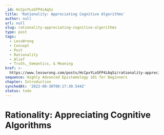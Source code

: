 ```yaml
---
_id: HcCpvYLoSFP4iAqSz
title: 'Rationality: Appreciating Cognitive Algorithms'
author: null
url: null
slug: rationality-appreciating-cognitive-algorithms
type: post
tags:
  - LessWrong
  - Concept
  - Post
  - Rationality
  - Alief
  - Truth,_Semantics, & Meaning
href: >-
  https://www.lesswrong.com/posts/HcCpvYLoSFP4iAqSz/rationality-appreciating-cognitive-algorithms
sequence: Highly Advanced Epistemology 101 for Beginners
chapter: Introduction
synchedAt: '2022-08-30T08:17:30.544Z'
status: todo
---
```


# Rationality: Appreciating Cognitive Algorithms
